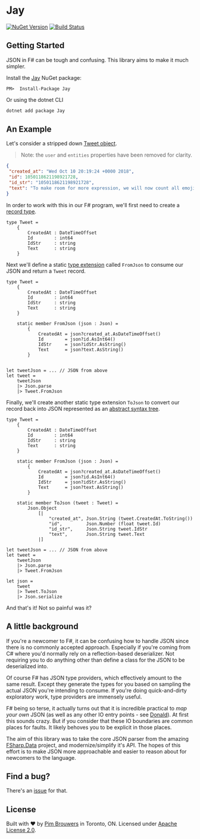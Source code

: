 # Jay

[![NuGet Version](https://img.shields.io/nuget/v/Jay.svg)](https://www.nuget.org/packages/Jay)
[![Build Status](https://travis-ci.org/pimbrouwers/Jay.svg?branch=master)](https://travis-ci.org/pimbrouwers/Jay)

## Getting Started

JSON in F# can be tough and confusing. This library aims to make it much simpler.

Install the [Jay](https://www.nuget.org/packages/Jay/) NuGet package:

```
PM>  Install-Package Jay
```

Or using the dotnet CLI
```cmd
dotnet add package Jay
```

## An Example

Let's consider a stripped down [Tweet object](https://developer.twitter.com/en/docs/tweets/data-dictionary/overview/tweet-object).

> Note: the `user` and `entities` properties have been removed for clarity.

```json
{
 "created_at": "Wed Oct 10 20:19:24 +0000 2018",
 "id": 1050118621198921728,
 "id_str": "1050118621198921728",
 "text": "To make room for more expression, we will now count all emojis as equal—including those with gender‍‍‍ ‍‍and skin t… https://t.co/MkGjXf9aXm", 
}
```

In order to work with this in our F# program, we'll first need to create a [record type](https://docs.microsoft.com/en-us/dotnet/fsharp/language-reference/records).

```f#
type Tweet = 
    {
        CreatedAt : DateTimeOffset
        Id        : int64
        IdStr     : string
        Text      : string
    }
```

Next we'll define a static [type extension](https://docs.microsoft.com/en-us/dotnet/fsharp/language-reference/type-extensions) called `FromJson` to consume our JSON and return a `Tweet` record.

```f#
type Tweet = 
    {
        CreatedAt : DateTimeOffset
        Id        : int64
        IdStr     : string
        Text      : string
    }

    static member FromJson (json : Json) =
        {
            CreatedAt = json?created_at.AsDateTimeOffset()
            Id        = json?id.AsInt64()
            IdStr     = json?idStr.AsString()
            Text      = json?text.AsString()
        }


let tweetJson = ... // JSON from above
let tweet = 
    tweetJson
    |> Json.parse
    |> Tweet.FromJson
```

Finally, we'll create another static type extension `ToJson` to convert our record back into JSON represented as an [abstract syntax tree](https://en.wikipedia.org/wiki/Abstract_syntax_tree).

```f#
type Tweet = 
    {
        CreatedAt : DateTimeOffset
        Id        : int64
        IdStr     : string
        Text      : string
    }

    static member FromJson (json : Json) =
        {
            CreatedAt = json?created_at.AsDateTimeOffset()
            Id        = json?id.AsInt64()
            IdStr     = json?idStr.AsString()
            Text      = json?text.AsString()
        }

    static member ToJson (tweet : Tweet) =
        Json.Object 
            [|
                "created_at", Json.String (tweet.CreatedAt.ToString())
                "id",         Json.Number (float tweet.Id)
                "id_str",     Json.String tweet.IdStr
                "text",       Json.String tweet.Text
            |]

let tweetJson = ... // JSON from above
let tweet = 
    tweetJson
    |> Json.parse
    |> Tweet.FromJson

let json =
    tweet
    |> Tweet.ToJson
    |> Json.serialize
```

And that's it! Not so painful was it?


## A little background

If you're a newcomer to F#, it can be confusing how to handle JSON since there is no commonly accepted approach. Especially if you're coming from C# where you'd normally rely on a reflection-based deserializer. Not requiring you to do anything other than define a class for the JSON to be deserialized into.

Of course F# has JSON type providers, which effectively amount to the same result. Except they generate the types  for you based on sampling the actual JSON you're intending to consume. If you're doing quick-and-dirty exploratory work, type providers are immensely useful. 

F# being so terse, it actually turns out that it is incredible practical to *map your own* JSON (as well as any other IO entry points - see [Donald](https://github.com/pimbrouwers/Donald)). At first this sounds crazy. But if you consider that these IO boundaries are common places for faults. It likely behoves you to be explicit in those places.

The aim of this library was to take the core JSON parser from the amazing [FSharp.Data](https://github.com/fsharp/FSharp.Data/) project, and modernize/simplify it's API. The hopes of this effort is to make JSON more approachable and easier to reason about for newcomers to the language.

## Find a bug?

There's an [issue](https://github.com/pimbrouwers/Jay/issues) for that.

## License

Built with ♥ by [Pim Brouwers](https://github.com/pimbrouwers) in Toronto, ON. Licensed under [Apache License 2.0](https://github.com/pimbrouwers/Jay/blob/master/LICENSE).
